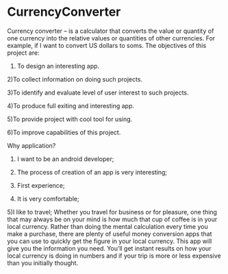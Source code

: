 # CurrencyConverter
Currency converter – is a calculator that converts the value or quantity of one currency into the relative values or quantities of other currencies. For example, if I want to convert US dollars to soms.
The objectives of this project are:

1) To design an interesting app.

2)To collect information on doing such projects.

3)To identify and evaluate level of user interest to such projects.

4)To produce full exiting and interesting app.

5)To provide project with cool tool for using.

6)To improve capabilities of this project.


Why application?
1) I want to be an android developer;

2) The process of creation of an app is very interesting;

3) First experience;

4) It is very comfortable;

5)I like to travel; 
Whether you travel for business or for pleasure, one thing that may always be on your mind is how much that cup of coffee is in your local currency. Rather than doing the mental calculation every time you make a purchase, there are plenty of useful money conversion apps that you can use to quickly get the figure in your local currency.
This  app will give you the information you need. You’ll get instant results on how your local currency is doing in numbers and if your trip is more or less expensive than you initially thought.

